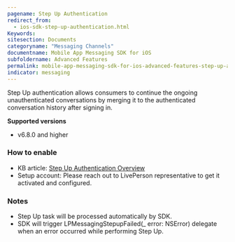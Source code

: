 ```yaml
---
pagename: Step Up Authentication
redirect_from:
  - ios-sdk-step-up-authentication.html
Keywords:
sitesection: Documents
categoryname: "Messaging Channels"
documentname: Mobile App Messaging SDK for iOS
subfoldername: Advanced Features
permalink: mobile-app-messaging-sdk-for-ios-advanced-features-step-up-authentication.html
indicator: messaging
---
```


Step Up authentication allows consumers to continue the ongoing unauthenticated conversations by merging it to the authenticated conversation history after signing in.

**Supported versions** 
 - v6.8.0 and higher

### How to enable
- KB article: [Step Up Authentication Overview](https://knowledge.liveperson.com/step-up-authentication-overview/)
- Setup account: Please reach out to LivePerson representative to get it activated and configured.

### Notes
- Step Up task will be processed automatically by SDK.
- SDK will trigger LPMessagingStepupFailed(_ error: NSError) delegate when an error occurred while performing Step Up.
